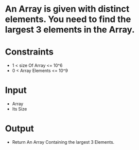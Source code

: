 # An Array is given with distinct elements. You need to find the largest 3 elements in the Array.

# Constraints
-  1 < size Of Array <= 10^6
-  0 < Array Elements <= 10^9

# Input
- Array
- Its Size

# Output
- Return An Array Containing the largest 3 Elements.

